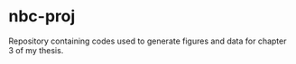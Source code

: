 # nbc-proj
Repository containing codes used to generate figures and data for chapter 3 of my thesis.
